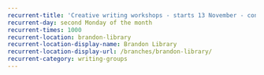 ```yaml
---
recurrent-title: 'Creative writing workshops - starts 13 November - contact the library for more information.'
recurrent-day: second Monday of the month
recurrent-times: 1000
recurrent-location: brandon-library
recurrent-location-display-name: Brandon Library
recurrent-location-display-url: /branches/brandon-library/
recurrent-category: writing-groups
---
```

